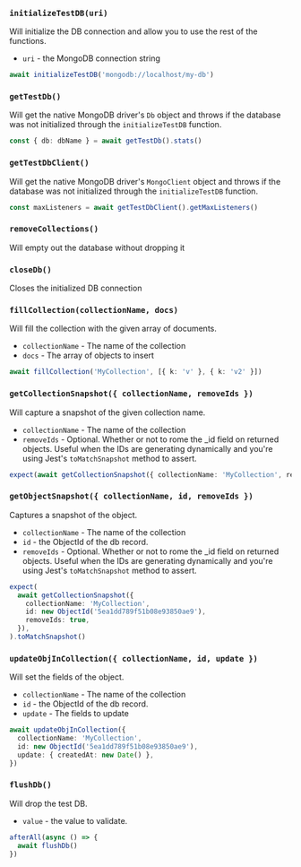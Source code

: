 ### `initializeTestDB(uri)`

Will initialize the DB connection and allow you to use the rest of the functions.

- `uri` - the MongoDB connection string

```typescript
await initializeTestDB('mongodb://localhost/my-db')
```

### `getTestDb()`

Will get the native MongoDB driver's `Db` object and throws if the database was not initialized through the `initializeTestDB` function.

```typescript
const { db: dbName } = await getTestDb().stats()
```

### `getTestDbClient()`

Will get the native MongoDB driver's `MongoClient` object and throws if the database was not initialized through the `initializeTestDB` function.

```typescript
const maxListeners = await getTestDbClient().getMaxListeners()
```

### `removeCollections()`

Will empty out the database without dropping it

### `closeDb()`

Closes the initialized DB connection

### `fillCollection(collectionName, docs)`

Will fill the collection with the given array of documents.

- `collectionName` - The name of the collection
- `docs` - The array of objects to insert

```typescript
await fillCollection('MyCollection', [{ k: 'v' }, { k: 'v2' }])
```

### `getCollectionSnapshot({ collectionName, removeIds })`

Will capture a snapshot of the given collection name.

- `collectionName` - The name of the collection
- `removeIds` - Optional. Whether or not to rome the \_id field on returned objects. Useful when the IDs are generating dynamically and you're using Jest's `toMatchSnapshot` method to assert.

```typescript
expect(await getCollectionSnapshot({ collectionName: 'MyCollection', removeIds: true })).toMatchSnapshot()
```

### `getObjectSnapshot({ collectionName, id, removeIds })`

Captures a snapshot of the object.

- `collectionName` - The name of the collection
- `id` - the ObjectId of the db record.
- `removeIds` - Optional. Whether or not to rome the \_id field on returned objects. Useful when the IDs are generating dynamically and you're using Jest's `toMatchSnapshot` method to assert.

```typescript
expect(
  await getCollectionSnapshot({
    collectionName: 'MyCollection',
    id: new ObjectId('5ea1dd789f51b08e93850ae9'),
    removeIds: true,
  }),
).toMatchSnapshot()
```

### `updateObjInCollection({ collectionName, id, update })`

Will set the fields of the object.

- `collectionName` - The name of the collection
- `id` - the ObjectId of the db record.
- `update` - The fields to update

```typescript
await updateObjInCollection({
  collectionName: 'MyCollection',
  id: new ObjectId('5ea1dd789f51b08e93850ae9'),
  update: { createdAt: new Date() },
})
```

### `flushDb()`

Will drop the test DB.

- `value` - the value to validate.

```typescript
afterAll(async () => {
  await flushDb()
})
```
